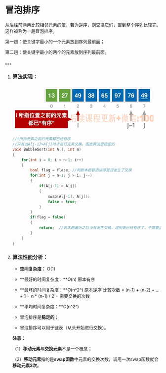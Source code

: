 # 冒泡排序

​		从后往前两两比较相邻元素的值，若为逆序，则交换它们，直到整个序列比较完，这样被称为一趟冒泡排序。



第一趟：使关键字最小的一个元素放到序列最前面；

第二趟：使关键字最小的两个的元素放到序列最前面。

。。。



1. ### 算法实现：

   ![image-20250616220601737](images/image-20250616220601737.png)

   ```c++
   //i所指元素之前的元素都已经有序
   //只有当A[j-1]>A[j]时才进行元素交换，因此算法是稳定的
   void BubbleSort(int A[], int n)
   {
       for(int i = 0; i < n-1; i++)
       {
           bool flag = flase; //判断本趟冒泡排序是否发生了交换
           for(int j = n-1; j > i; j--)
           {
               if(A[j-1] > A[j])
               {
                   swap(A[j-1], A[j]);
                   false = true;
               }
           }
           if(flag = false)
           {
               return;  //若本趟遍历之后没有发生交换，说明表已经有序了，不需要进行下一趟了
           }
       }
   }
   ```

   

2. ### 算法性能分析：

   - **空间复杂度：** O(1)

   - **最好的时间复杂度：**O(n)  原本有序

   - **最坏的时间复杂度：**O(n^2^)  原本逆序  比较次数 = (n-1) + (n-2) + ... + 1 = n * (n-1) / 2 = 需要交换的次数

   - **平均时间复杂度：**O(n^2^)

   - 冒泡排序是**稳定的**；

   - 冒泡排序可以用于链表（从头开始进行交换）。

     

   **注意：**

   （1）**移动元素**与**交换元素**不是一个概念；

   （2）**移动元素**指的是**swap函数**中元素的交换次数，调用一次swap函数就会**移动元素3次**。